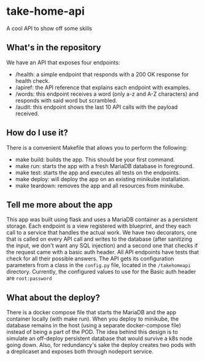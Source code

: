 # take-home-api
A cool API to show off some skills

## What's in the repository

We have an API that exposes four endpoints:
- /health: a simple endpoint that responds with a 200 OK response for health check.
- /apiref: the API reference that explains each endpoint with examples.
- /words: this endpoint receives a word (only a-z and A-Z characters) and responds with said word but scrambled.
- /audit: this endpoint shows the last 10 API calls with the payload received.

## How do I use it?

There is a convenient Makefile that allows you to perform the following:
- make build: builds the app. This should be your first command.
- make run: starts the app with a fresh MariaDB database in foreground.
- make test: starts the app and executes all tests on the endpoints.
- make deploy: will deploy the app on an existing minikube installation.
- make teardown: removes the app and all resources from minikube.

## Tell me more about the app

This app was built using flask and uses a MariaDB container as a persistent storage. Each endpoint is a view registered with blueprint, and they each call to a service that handles the actual work. We have two decorators, one that is called on every API call and writes to the database (after sanitizing the input, we don't want any SQL injection) and a second one that checks if the request came with a basic auth header. All API endpoints have tests that check for all their possible answers. The API gets its configuration parameters from a class in the `config.py` file, located in the `/takehomeapi` directory. Currently, the configured values to use for the Basic auth header are `root:password`

## What about the deploy?

There is a docker compose file that starts the MariaDB and the app container locally (with make run). When you deploy to minikube, the database remains in the host (using a separate docker-compose file) instead of being a part of the POD. The idea behind this design is to simulate an off-deploy persistent database that would survive a k8s node going down. Also, for redundancy's sake the deploy creates two pods  with a dreplicaset and exposes both through nodeport service.
